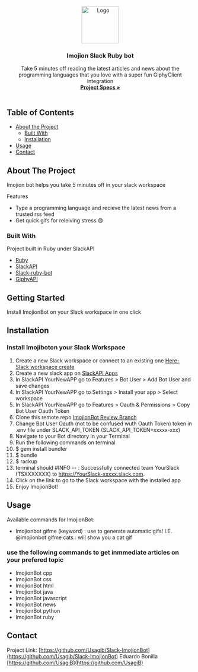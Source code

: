 
<br />
<p align="center">
  <a href="https://github.com/Usagib/Slack-ImojionBot">
    <img src="https://cdn.dribbble.com/users/460298/screenshots/1724648/full-comp.8.gif" alt="Logo" width="100" height="100">
  </a>

  <h3 align="center">Imojion Slack Ruby bot</h3>

  <p align="center">
    Take 5 minutes off reading the latest articles and news about the programming languages that you love with a super fun GiphyClient integration
    <br />
    <a href="https://www.notion.so/Build-your-own-bot-ebd0d7ac5da240e5987720bdc83f38fa"><strong>Project Specs »</strong></a>
    <br />
    <br />
  </p>
</p>



<!-- TABLE OF CONTENTS -->
## Table of Contents

* [About the Project](#about-the-project)
  * [Built With](#built-with)
  * [Installation](#installation)
* [Usage](#usage)
* [Contact](#contact)



<!-- ABOUT THE PROJECT -->
## About The Project

Imojion bot helps you take 5 minutes off in your slack workspace

Features
* Type a programming language and recieve the latest news from a trusted rss feed
* Get quick gifs for releiving stress :smile:


### Built With
Project built in Ruby under SlackAPI
* [Ruby](https://www.ruby-lang.org/en/)
* [SlackAPI](https://api.slack.com/)
* [Slack-ruby-bot](https://github.com/slack-ruby/slack-ruby-bot)
* [GiphyAPI](https://developers.giphy.com/)


## Getting Started

Install ImojionBot on your Slack workspace in one click


## Installation
### Install Imojiboton your Slack Workspace


1. Create a new Slack workspace or connect to an existing one [Here- Slack workspace create](https://slack.com/create)
2. Create a new slack app on [SlackAPI Apps](https://api.slack.com/apps)
3. In SlackAPI YourNewAPP go to Features > Bot User > Add Bot User and save changes
4. In SlackAPI YourNewAPP go to Settings > Install your app  > Select workspace
5. In SlackAPI YourNewAPP go to Features > Oauth & Permissions > Copy Bot User Oauth Token
6. Clone this remote repo [ImojionBot Review Branch](https://github.com/Usagib/Slack-ImojionBot/tree/bot_deploy)
7. Change Bot User Oauth (not to be confused wuth Oauth Token) token in .env file under SLACK_API_TOKEN (SLACK_API_TOKEN=xxxxx-xxx)
8. Navigate to your Bot directory in your Terminal
9. Run the following commands on terminal
10. $ gem install bundler
11. $ bundle
12. $ rackup
13. terminal should #INFO -- : Successfully connected team YourSlack (TSXXXXXXX) to https://YourSlack-xxxxx.slack.com.
14. Click on the link to go to the Slack workspace with the installed app
14. Enjoy ImojionBot!

## Usage

Available commands for ImojionBot:

- Imojionbot gifme (keyword) : use to generate automatic gifs!
I.E. @imojionbot gifme cats : will show you a cat gif
### use the following commands to get inmmediate articles on your prefered topic

- ImojionBot cpp
- ImojionBot css
- ImojionBot html
- ImojionBot java
- ImojionBot javascript
- ImojionBot news
- ImojionBot python
- ImojionBot ruby






## Contact

Project Link: [https://github.com/Usagib/Slack-ImojionBot](https://github.com/Usagib/Slack-ImojionBot)
Eduardo Bonilla [https://github.com/UsagiB](https://github.com/UsagiB)
